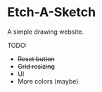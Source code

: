 # Etch-A-Sketch
A simple drawing website.

TODO:
- ~~Reset button~~
- ~~Grid resizing~~
- UI
- More colors (maybe)
